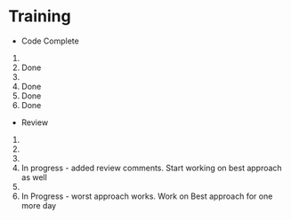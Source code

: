 # Training
- Code Complete
1. 
2. Done
3. 
4. Done
5. Done
6. Done

- Review
1. 
2. 
3. 
4. In progress - added review comments. Start working on best approach as well
5. 
6. In Progress - worst approach works. Work on Best approach for one more day  
